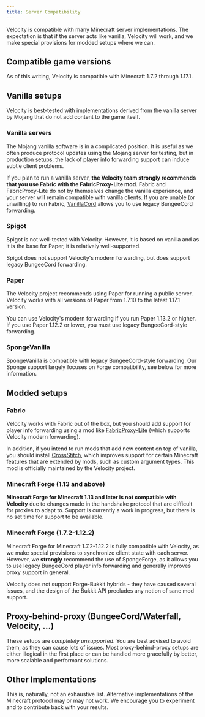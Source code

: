 ```yaml
---
title: Server Compatibility
---
```


Velocity is compatible with many Minecraft server implementations. The expectation is that if the server acts like vanilla, Velocity will work, and we make special provisions for modded setups where we can.

## Compatible game versions

As of this writing, Velocity is compatible with Minecraft 1.7.2 through 1.17.1.

## Vanilla setups

Velocity is best-tested with implementations derived from the vanilla server by Mojang that do not add content to the game itself.

### Vanilla servers

The Mojang vanilla software is in a complicated position. It is useful as we often produce protocol updates using the Mojang server for testing, but in production setups, the lack of player info forwarding support can induce subtle client problems.

If you plan to run a vanilla server, **the Velocity team strongly recommends that you use Fabric with the FabricProxy-Lite mod**. Fabric and FabricProxy-Lite do not by themselves change the vanilla experience, and your server will remain compatible with vanilla clients. If you are unable (or unwilling) to run Fabric, [VanillaCord](https://github.com/ME1312/VanillaCord) allows you to use legacy BungeeCord forwarding.

### Spigot

Spigot is not well-tested with Velocity. However, it is based on vanilla and as it is the base for Paper, it is relatively well-supported.

Spigot does not support Velocity's modern forwarding, but does support legacy BungeeCord forwarding.

### Paper

The Velocity project recommends using Paper for running a public server. Velocity works with all versions of Paper from 1.7.10 to the latest 1.17.1 version.

You can use Velocity's modern forwarding if you run Paper 1.13.2 or higher. If you use Paper 1.12.2 or lower, you must use legacy BungeeCord-style forwarding.

### SpongeVanilla

SpongeVanilla is compatible with legacy BungeeCord-style forwarding. Our Sponge support largely focuses on Forge compatibility, see below for more information.

## Modded setups

### Fabric

Velocity works with Fabric out of the box, but you should add support for player info forwarding using a mod like [FabricProxy-Lite](https://modrinth.com/mod/fabricproxy-lite) (which supports Velocity modern forwarding).

In addition, if you intend to run mods that add new content on top of vanilla, you should install [CrossStitch](https://modrinth.com/mod/crossstitch), which improves support for certain Minecraft features that are extended by mods, such as custom argument types. This mod is officially maintained by the Velocity project.

### Minecraft Forge (1.13 and above)

**Minecraft Forge for Minecraft 1.13 and later is not compatible with Velocity** due to changes made in the handshake protocol that are difficult for proxies to adapt to. Support is currently a work in progress, but there is no set time for support to be available.

### Minecraft Forge (1.7.2-1.12.2)

Minecraft Forge for Minecraft 1.7.2-1.12.2 is fully compatible with Velocity, as we make special provisions to synchronize client state with each server. However, we **strongly** recommend the use of SpongeForge, as it allows you to use legacy BungeeCord player info forwarding and generally improves proxy support in general.

Velocity does not support Forge-Bukkit hybrids - they have caused several issues, and the design of the Bukkit API precludes any notion of sane mod support.

## Proxy-behind-proxy (BungeeCord/Waterfall, Velocity, ...)

These setups are _completely unsupported_. You are best advised to avoid them, as they can cause lots of issues. Most proxy-behind-proxy setups are either illogical in the first place or can be handled more gracefully by better, more scalable and performant solutions.

## Other Implementations

This is, naturally, not an exhaustive list. Alternative implementations of the Minecraft protocol may or may not work. We encourage you to experiment and to contribute back with your results.
